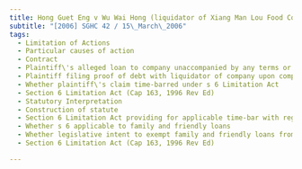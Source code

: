 ```yaml
---
title: Hong Guet Eng v Wu Wai Hong (liquidator of Xiang Man Lou Food Court Pte Ltd) 
subtitle: "[2006] SGHC 42 / 15\_March\_2006"
tags:
  - Limitation of Actions
  - Particular causes of action
  - Contract
  - Plaintiff\'s alleged loan to company unaccompanied by any terms or conditions
  - Plaintiff filing proof of debt with liquidator of company upon company\'s voluntary winding up over 20 years later
  - Whether plaintiff\'s claim time-barred under s 6 Limitation Act
  - Section 6 Limitation Act (Cap 163, 1996 Rev Ed)
  - Statutory Interpretation
  - Construction of statute
  - Section 6 Limitation Act providing for applicable time-bar with regards to claims under contract
  - Whether s 6 applicable to family and friendly loans
  - Whether legislative intent to exempt family and friendly loans from application of s 6 existing
  - Section 6 Limitation Act (Cap 163, 1996 Rev Ed)

---
```


